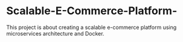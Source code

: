 # Scalable-E-Commerce-Platform-
This project is about creating a scalable e-commerce platform using microservices architecture and Docker.
